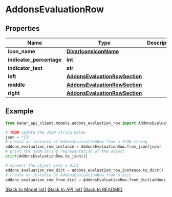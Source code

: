 # AddonsEvaluationRow


## Properties

Name | Type | Description | Notes
------------ | ------------- | ------------- | -------------
**icon_name** | [**DivarIconsIconName**](DivarIconsIconName.md) |  | [optional] 
**indicator_percentage** | **int** |  | [optional] 
**indicator_text** | **str** |  | [optional] 
**left** | [**AddonsEvaluationRowSection**](AddonsEvaluationRowSection.md) |  | [optional] 
**middle** | [**AddonsEvaluationRowSection**](AddonsEvaluationRowSection.md) |  | [optional] 
**right** | [**AddonsEvaluationRowSection**](AddonsEvaluationRowSection.md) |  | [optional] 

## Example

```python
from kenar_api_client.models.addons_evaluation_row import AddonsEvaluationRow

# TODO update the JSON string below
json = "{}"
# create an instance of AddonsEvaluationRow from a JSON string
addons_evaluation_row_instance = AddonsEvaluationRow.from_json(json)
# print the JSON string representation of the object
print(AddonsEvaluationRow.to_json())

# convert the object into a dict
addons_evaluation_row_dict = addons_evaluation_row_instance.to_dict()
# create an instance of AddonsEvaluationRow from a dict
addons_evaluation_row_from_dict = AddonsEvaluationRow.from_dict(addons_evaluation_row_dict)
```
[[Back to Model list]](../README.md#documentation-for-models) [[Back to API list]](../README.md#documentation-for-api-endpoints) [[Back to README]](../README.md)


